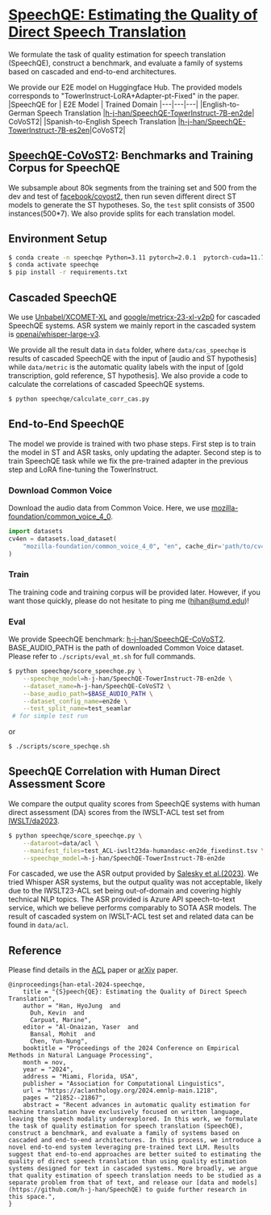 # [SpeechQE: Estimating the Quality of Direct Speech Translation](https://aclanthology.org/2024.emnlp-main.1218) 
We formulate the task of quality estimation for speech translation (SpeechQE), construct a benchmark, and evaluate a family of systems based on cascaded and end-to-end architectures.

We provide our E2E model on Huggingface Hub.
The provided models corresponds to "TowerInstruct-LoRA+Adapter-pt-Fixed" in the paper.
|SpeechQE for | E2E Model | Trained Domain
|---|---|---|
|English-to-German Speech Translation |[h-j-han/SpeechQE-TowerInstruct-7B-en2de](https://huggingface.co/h-j-han/SpeechQE-TowerInstruct-7B-en2de)| CoVoST2|
|Spanish-to-English Speech Translation  |[h-j-han/SpeechQE-TowerInstruct-7B-es2en](https://huggingface.co/h-j-han/SpeechQE-TowerInstruct-7B-es2en)|CoVoST2|

## [SpeechQE-CoVoST2](https://huggingface.co/datasets/h-j-han/SpeechQE-CoVoST2): Benchmarks and Training Corpus for SpeechQE
We subsample about 80k segments from the training set and 500 from the dev and test of [facebook/covost2](https://huggingface.co/datasets/facebook/covost2), then run seven different direct ST models to generate the ST hypotheses. So, the `test` split consists of 3500 instances(500*7). We also provide splits for each translation model.


## Environment Setup
```bash
$ conda create -n speechqe Python=3.11 pytorch=2.0.1  pytorch-cuda=11.7 torchvision torchaudio -c pytorch -c nvidia
$ conda activate speechqe
$ pip install -r requirements.txt
```

## Cascaded SpeechQE
We use [Unbabel/XCOMET-XL](https://huggingface.co/Unbabel/XCOMET-XL) and [google/metricx-23-xl-v2p0](https://huggingface.co/google/metricx-23-xl-v2p0) for cascaded SpeechQE systems.
ASR system we mainly report in the cascaded system is [openai/whisper-large-v3](https://huggingface.co/openai/whisper-large-v3).

We provide all the result data in `data` folder, where `data/cas_speechqe` is results of cascaded SpeechQE with the input of \[audio and ST hypothesis\] while `data/metric` is the automatic quality labels with the input of \[gold transcription, gold reference, ST hypothesis\].
We also provide a code to calculate the correlations of cascaded SpeechQE systems.
```bash
$ python speechqe/calculate_corr_cas.py
```

## End-to-End SpeechQE
The model we provide is trained with two phase steps.
First step is to train the model in ST and ASR tasks, only updating the adapter.
Second step is to train SpeechQE task while we fix the pre-trained adapter in the previous step and LoRA fine-tuning the TowerInstruct.
### Download Common Voice
Download the audio data from Common Voice.
Here, we use [mozilla-foundation/common_voice_4_0](https://huggingface.co/datasets/mozilla-foundation/common_voice_4_0).
```python
import datasets
cv4en = datasets.load_dataset(
    "mozilla-foundation/common_voice_4_0", "en", cache_dir='path/to/cv4/download',
)
```
### Train
The training code and training corpus will be provided later. However, if you want those quickly, please do not hesitate to ping me (hjhan@umd.edu)!

### Eval
We provide SpeechQE benchmark: [h-j-han/SpeechQE-CoVoST2](https://huggingface.co/datasets/h-j-han/SpeechQE-CoVoST2).
BASE_AUDIO_PATH is the path of downloaded Common Voice dataset.
Please refer to `./scripts/eval_mt.sh` for full commands.
```bash
$ python speechqe/score_speechqe.py \
    --speechqe_model=h-j-han/SpeechQE-TowerInstruct-7B-en2de \
    --dataset_name=h-j-han/SpeechQE-CoVoST2 \
    --base_audio_path=$BASE_AUDIO_PATH \
    --dataset_config_name=en2de \
    --test_split_name=test_seamlar
 # for simple test run
```
or 
```bash
$ ./scripts/score_spechqe.sh
```

## SpeechQE Correlation with Human Direct Assessment Score
We compare the output quality scores from SpeechQE systems with human direct assessment (DA) scores from the IWSLT-ACL test set from [IWSLT/da2023](https://huggingface.co/datasets/IWSLT/da2023).


```bash
$ python speechqe/score_speechqe.py \
    --dataroot=data/acl \
    --manifest_files=test_ACL-iwslt23da-humandasc-en2de_fixedinst.tsv \
    --speechqe_model=h-j-han/SpeechQE-TowerInstruct-7B-en2de
```


For cascaded, we use the ASR output provided by [Salesky et al.(2023)](https://aclanthology.org/2023.iwslt-1.2/).
We tried Whisper ASR systems, but the output quality was not acceptable, likely due to the IWSLT23-ACL set being out-of-domain and covering highly technical NLP topics. The ASR provided is Azure API speech-to-text service, which we believe performs comparably to SOTA ASR models.
The result of cascaded system on IWSLT-ACL test set and related data can be found in `data/acl`.


## Reference
Please find details in the [ACL](https://aclanthology.org/2024.emnlp-main.1218) paper or [arXiv](https://arxiv.org/abs/2410.21485) paper.
```
@inproceedings{han-etal-2024-speechqe,
    title = "{S}peech{QE}: Estimating the Quality of Direct Speech Translation",
    author = "Han, HyoJung  and
      Duh, Kevin  and
      Carpuat, Marine",
    editor = "Al-Onaizan, Yaser  and
      Bansal, Mohit  and
      Chen, Yun-Nung",
    booktitle = "Proceedings of the 2024 Conference on Empirical Methods in Natural Language Processing",
    month = nov,
    year = "2024",
    address = "Miami, Florida, USA",
    publisher = "Association for Computational Linguistics",
    url = "https://aclanthology.org/2024.emnlp-main.1218",
    pages = "21852--21867",
    abstract = "Recent advances in automatic quality estimation for machine translation have exclusively focused on written language, leaving the speech modality underexplored. In this work, we formulate the task of quality estimation for speech translation (SpeechQE), construct a benchmark, and evaluate a family of systems based on cascaded and end-to-end architectures. In this process, we introduce a novel end-to-end system leveraging pre-trained text LLM. Results suggest that end-to-end approaches are better suited to estimating the quality of direct speech translation than using quality estimation systems designed for text in cascaded systems. More broadly, we argue that quality estimation of speech translation needs to be studied as a separate problem from that of text, and release our [data and models](https://github.com/h-j-han/SpeechQE) to guide further research in this space.",
}
```
